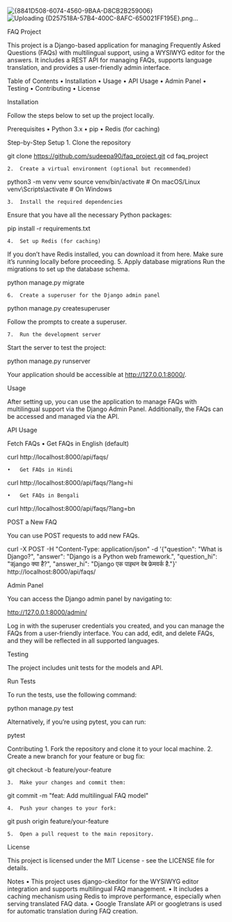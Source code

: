 ![{8841D508-6074-4560-9BAA-D8CB2B259006}](https://github.com/user-attachments/assets/2f70bf5c-c05d-4dcb-9197-425730cdaa41)
![Uploading {D257518A-57B4-400C-8AFC-650021FF195E}.png…]()

FAQ Project

This project is a Django-based application for managing Frequently Asked Questions (FAQs) with multilingual support, using a WYSIWYG editor for the answers. It includes a REST API for managing FAQs, supports language translation, and provides a user-friendly admin interface.

Table of Contents
	•	Installation
	•	Usage
	•	API Usage
	•	Admin Panel
	•	Testing
	•	Contributing
	•	License

Installation

Follow the steps below to set up the project locally.

Prerequisites
	•	Python 3.x
	•	pip
	•	Redis (for caching)

Step-by-Step Setup
	1.	Clone the repository

git clone https://github.com/sudeepa90/faq_project.git
cd faq_project


	2.	Create a virtual environment (optional but recommended)

python3 -m venv venv
source venv/bin/activate  # On macOS/Linux
venv\Scripts\activate     # On Windows


	3.	Install the required dependencies
Ensure that you have all the necessary Python packages:

pip install -r requirements.txt


	4.	Set up Redis (for caching)
If you don’t have Redis installed, you can download it from here. Make sure it’s running locally before proceeding.
	5.	Apply database migrations
Run the migrations to set up the database schema.

python manage.py migrate


	6.	Create a superuser for the Django admin panel

python manage.py createsuperuser

Follow the prompts to create a superuser.

	7.	Run the development server
Start the server to test the project:

python manage.py runserver

Your application should be accessible at http://127.0.0.1:8000/.

Usage

After setting up, you can use the application to manage FAQs with multilingual support via the Django Admin Panel. Additionally, the FAQs can be accessed and managed via the API.

API Usage

Fetch FAQs
	•	Get FAQs in English (default)

curl http://localhost:8000/api/faqs/


	•	Get FAQs in Hindi

curl http://localhost:8000/api/faqs/?lang=hi


	•	Get FAQs in Bengali

curl http://localhost:8000/api/faqs/?lang=bn



POST a New FAQ

You can use POST requests to add new FAQs.

curl -X POST -H "Content-Type: application/json" -d '{"question": "What is Django?", "answer": "Django is a Python web framework.", "question_hi": "डjango क्या है?", "answer_hi": "Django एक पाइथन वेब फ्रेमवर्क है."}' http://localhost:8000/api/faqs/

Admin Panel

You can access the Django admin panel by navigating to:

http://127.0.0.1:8000/admin/

Log in with the superuser credentials you created, and you can manage the FAQs from a user-friendly interface. You can add, edit, and delete FAQs, and they will be reflected in all supported languages.

Testing

The project includes unit tests for the models and API.

Run Tests

To run the tests, use the following command:

python manage.py test

Alternatively, if you’re using pytest, you can run:

pytest

Contributing
	1.	Fork the repository and clone it to your local machine.
	2.	Create a new branch for your feature or bug fix:

git checkout -b feature/your-feature


	3.	Make your changes and commit them:

git commit -m "feat: Add multilingual FAQ model"


	4.	Push your changes to your fork:

git push origin feature/your-feature


	5.	Open a pull request to the main repository.

License

This project is licensed under the MIT License - see the LICENSE file for details.

Notes
	•	This project uses django-ckeditor for the WYSIWYG editor integration and supports multilingual FAQ management.
	•	It includes a caching mechanism using Redis to improve performance, especially when serving translated FAQ data.
	•	Google Translate API or googletrans is used for automatic translation during FAQ creation.
